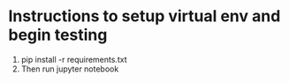 # Instructions to setup virtual env and begin testing

1. pip install -r requirements.txt
2. Then run jupyter notebook